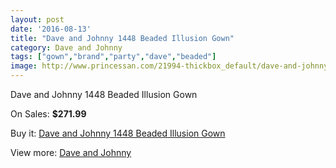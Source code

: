 ```yaml
---
layout: post
date: '2016-08-13'
title: "Dave and Johnny 1448 Beaded Illusion Gown"
category: Dave and Johnny
tags: ["gown","brand","party","dave","beaded"]
image: http://www.princessan.com/21994-thickbox_default/dave-and-johnny-1448-beaded-illusion-gown.jpg
---
```

Dave and Johnny 1448 Beaded Illusion Gown

On Sales: **$271.99**
<a href="https://www.princessan.com/en/dave-and-johnny/10016-dave-and-johnny-1448-beaded-illusion-gown.html"><amp-img layout="responsive" width="600" height="600" src="//www.princessan.com/21994-thickbox_default/dave-and-johnny-1448-beaded-illusion-gown.jpg" alt="Dave and Johnny 1448 Beaded Illusion Gown 0" /></a>
<a href="https://www.princessan.com/en/dave-and-johnny/10016-dave-and-johnny-1448-beaded-illusion-gown.html"><amp-img layout="responsive" width="600" height="600" src="//www.princessan.com/21995-thickbox_default/dave-and-johnny-1448-beaded-illusion-gown.jpg" alt="Dave and Johnny 1448 Beaded Illusion Gown 1" /></a>

Buy it: [Dave and Johnny 1448 Beaded Illusion Gown](https://www.princessan.com/en/dave-and-johnny/10016-dave-and-johnny-1448-beaded-illusion-gown.html "Dave and Johnny 1448 Beaded Illusion Gown")

View more: [Dave and Johnny](https://www.princessan.com/en/16-dave-and-johnny "Dave and Johnny")